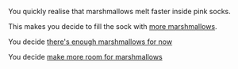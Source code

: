 You quickly realise that marshmallows melt faster inside pink socks.

This makes you decide to fill the sock with [more marshmallows](fill-sock.md).

You decide [there's enough marshmallows for now](../marshmallow.md)

You decide [make more room for marshmallows](empty-sock/empty-sock.md)